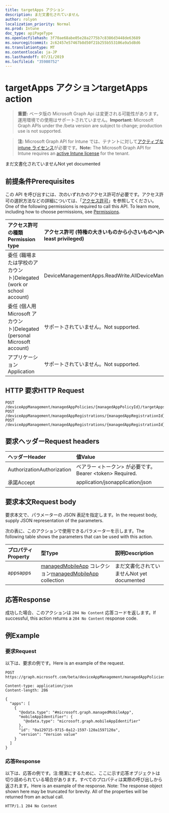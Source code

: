 ```yaml
---
title: targetApps アクション
description: まだ文書化されていません
author: rolyon
localization_priority: Normal
ms.prod: Intune
doc_type: apiPageType
ms.openlocfilehash: 3f70ae68abe05e28a2775b7c8386d3448de63689
ms.sourcegitcommit: 2c62457e57467b8d50f21b255b553106a9a5d8d6
ms.translationtype: MT
ms.contentlocale: ja-JP
ms.lasthandoff: 07/31/2019
ms.locfileid: "35980752"
---
```

# <a name="targetapps-action"></a><span data-ttu-id="40cec-103">targetApps アクション</span><span class="sxs-lookup"><span data-stu-id="40cec-103">targetApps action</span></span>

> <span data-ttu-id="40cec-104">**重要:** ベータ版の Microsoft Graph Api は変更される可能性があります。運用環境での使用はサポートされていません。</span><span class="sxs-lookup"><span data-stu-id="40cec-104">**Important:** Microsoft Graph APIs under the /beta version are subject to change; production use is not supported.</span></span>

> <span data-ttu-id="40cec-105">**注:** Microsoft Graph API for Intune では、テナントに対して[アクティブな intune ライセンス](https://go.microsoft.com/fwlink/?linkid=839381)が必要です。</span><span class="sxs-lookup"><span data-stu-id="40cec-105">**Note:** The Microsoft Graph API for Intune requires an [active Intune license](https://go.microsoft.com/fwlink/?linkid=839381) for the tenant.</span></span>

<span data-ttu-id="40cec-106">まだ文書化されていません</span><span class="sxs-lookup"><span data-stu-id="40cec-106">Not yet documented</span></span>

## <a name="prerequisites"></a><span data-ttu-id="40cec-107">前提条件</span><span class="sxs-lookup"><span data-stu-id="40cec-107">Prerequisites</span></span>
<span data-ttu-id="40cec-p101">この API を呼び出すには、次のいずれかのアクセス許可が必要です。アクセス許可の選択方法などの詳細については、「[アクセス許可](/graph/permissions-reference)」を参照してください。</span><span class="sxs-lookup"><span data-stu-id="40cec-p101">One of the following permissions is required to call this API. To learn more, including how to choose permissions, see [Permissions](/graph/permissions-reference).</span></span>

|<span data-ttu-id="40cec-110">アクセス許可の種類</span><span class="sxs-lookup"><span data-stu-id="40cec-110">Permission type</span></span>|<span data-ttu-id="40cec-111">アクセス許可 (特権の大きいものから小さいものへ)</span><span class="sxs-lookup"><span data-stu-id="40cec-111">Permissions (from most to least privileged)</span></span>|
|:---|:---|
|<span data-ttu-id="40cec-112">委任 (職場または学校のアカウント)</span><span class="sxs-lookup"><span data-stu-id="40cec-112">Delegated (work or school account)</span></span>|<span data-ttu-id="40cec-113">DeviceManagementApps.ReadWrite.All</span><span class="sxs-lookup"><span data-stu-id="40cec-113">DeviceManagementApps.ReadWrite.All</span></span>|
|<span data-ttu-id="40cec-114">委任 (個人用 Microsoft アカウント)</span><span class="sxs-lookup"><span data-stu-id="40cec-114">Delegated (personal Microsoft account)</span></span>|<span data-ttu-id="40cec-115">サポートされていません。</span><span class="sxs-lookup"><span data-stu-id="40cec-115">Not supported.</span></span>|
|<span data-ttu-id="40cec-116">アプリケーション</span><span class="sxs-lookup"><span data-stu-id="40cec-116">Application</span></span>|<span data-ttu-id="40cec-117">サポートされていません。</span><span class="sxs-lookup"><span data-stu-id="40cec-117">Not supported.</span></span>|

## <a name="http-request"></a><span data-ttu-id="40cec-118">HTTP 要求</span><span class="sxs-lookup"><span data-stu-id="40cec-118">HTTP Request</span></span>
<!-- {
  "blockType": "ignored"
}
-->
``` http
POST /deviceAppManagement/managedAppPolicies/{managedAppPolicyId}/targetApps
POST /deviceAppManagement/managedAppRegistrations/{managedAppRegistrationId}/appliedPolicies/{managedAppPolicyId}/targetApps
POST /deviceAppManagement/managedAppRegistrations/{managedAppRegistrationId}/intendedPolicies/{managedAppPolicyId}/targetApps
```

## <a name="request-headers"></a><span data-ttu-id="40cec-119">要求ヘッダー</span><span class="sxs-lookup"><span data-stu-id="40cec-119">Request headers</span></span>
|<span data-ttu-id="40cec-120">ヘッダー</span><span class="sxs-lookup"><span data-stu-id="40cec-120">Header</span></span>|<span data-ttu-id="40cec-121">値</span><span class="sxs-lookup"><span data-stu-id="40cec-121">Value</span></span>|
|:---|:---|
|<span data-ttu-id="40cec-122">Authorization</span><span class="sxs-lookup"><span data-stu-id="40cec-122">Authorization</span></span>|<span data-ttu-id="40cec-123">ベアラー &lt;トークン&gt; が必要です。</span><span class="sxs-lookup"><span data-stu-id="40cec-123">Bearer &lt;token&gt; Required.</span></span>|
|<span data-ttu-id="40cec-124">承諾</span><span class="sxs-lookup"><span data-stu-id="40cec-124">Accept</span></span>|<span data-ttu-id="40cec-125">application/json</span><span class="sxs-lookup"><span data-stu-id="40cec-125">application/json</span></span>|

## <a name="request-body"></a><span data-ttu-id="40cec-126">要求本文</span><span class="sxs-lookup"><span data-stu-id="40cec-126">Request body</span></span>
<span data-ttu-id="40cec-127">要求本文で、パラメーターの JSON 表記を指定します。</span><span class="sxs-lookup"><span data-stu-id="40cec-127">In the request body, supply JSON representation of the parameters.</span></span>

<span data-ttu-id="40cec-128">次の表に、このアクションで使用できるパラメーターを示します。</span><span class="sxs-lookup"><span data-stu-id="40cec-128">The following table shows the parameters that can be used with this action.</span></span>

|<span data-ttu-id="40cec-129">プロパティ</span><span class="sxs-lookup"><span data-stu-id="40cec-129">Property</span></span>|<span data-ttu-id="40cec-130">型</span><span class="sxs-lookup"><span data-stu-id="40cec-130">Type</span></span>|<span data-ttu-id="40cec-131">説明</span><span class="sxs-lookup"><span data-stu-id="40cec-131">Description</span></span>|
|:---|:---|:---|
|<span data-ttu-id="40cec-132">apps</span><span class="sxs-lookup"><span data-stu-id="40cec-132">apps</span></span>|<span data-ttu-id="40cec-133">[managedMobileApp](../resources/intune-mam-managedmobileapp.md) コレクション</span><span class="sxs-lookup"><span data-stu-id="40cec-133">[managedMobileApp](../resources/intune-mam-managedmobileapp.md) collection</span></span>|<span data-ttu-id="40cec-134">まだ文書化されていません</span><span class="sxs-lookup"><span data-stu-id="40cec-134">Not yet documented</span></span>|



## <a name="response"></a><span data-ttu-id="40cec-135">応答</span><span class="sxs-lookup"><span data-stu-id="40cec-135">Response</span></span>
<span data-ttu-id="40cec-136">成功した場合、このアクションは `204 No Content` 応答コードを返します。</span><span class="sxs-lookup"><span data-stu-id="40cec-136">If successful, this action returns a `204 No Content` response code.</span></span>

## <a name="example"></a><span data-ttu-id="40cec-137">例</span><span class="sxs-lookup"><span data-stu-id="40cec-137">Example</span></span>

### <a name="request"></a><span data-ttu-id="40cec-138">要求</span><span class="sxs-lookup"><span data-stu-id="40cec-138">Request</span></span>
<span data-ttu-id="40cec-139">以下は、要求の例です。</span><span class="sxs-lookup"><span data-stu-id="40cec-139">Here is an example of the request.</span></span>
``` http
POST https://graph.microsoft.com/beta/deviceAppManagement/managedAppPolicies/{managedAppPolicyId}/targetApps

Content-type: application/json
Content-length: 286

{
  "apps": [
    {
      "@odata.type": "#microsoft.graph.managedMobileApp",
      "mobileAppIdentifier": {
        "@odata.type": "microsoft.graph.mobileAppIdentifier"
      },
      "id": "0a129715-9715-0a12-1597-120a1597120a",
      "version": "Version value"
    }
  ]
}
```

### <a name="response"></a><span data-ttu-id="40cec-140">応答</span><span class="sxs-lookup"><span data-stu-id="40cec-140">Response</span></span>
<span data-ttu-id="40cec-p102">以下は、応答の例です。注:簡潔にするために、ここに示す応答オブジェクトは切り詰められている場合があります。すべてのプロパティは実際の呼び出しから返されます。</span><span class="sxs-lookup"><span data-stu-id="40cec-p102">Here is an example of the response. Note: The response object shown here may be truncated for brevity. All of the properties will be returned from an actual call.</span></span>
``` http
HTTP/1.1 204 No Content
```





